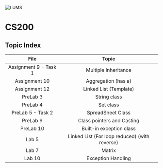 ![LUMS](https://lums.edu.pk/sites/default/files/inline-images/LUMS%20Logo.png)

# CS200

## Topic Index

| File                  | Topic                                         |
|:---------------------:|:---------------------------------------------:|
| Assignment 9 - Task 1 | Multiple Inheritance                          |
| Assignment 10         | Aggregation (has a)                           |
| Assignment 12         | Linked List (Template)                        |
| PreLab 3              | String class                                  |
| PreLab 4              | Set class                                     |
| PreLab 5 - Task 2     | SpreadSheet Class                             |
| PreLab 9              | Class pointers and Casting                    |
| PreLab 10             | Built-in exception class                      |
| Lab 5                 | Linked List (For loop reduced) (with reverse) |
| Lab 7                 | Matrix                                        |
| Lab 10                | Exception Handling                            |